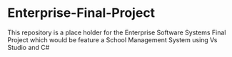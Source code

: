 # Enterprise-Final-Project
This repository is a place holder for the Enterprise Software Systems Final Project which would be feature a School Management System using Vs Studio and C#
